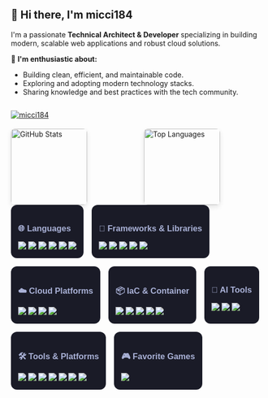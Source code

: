 ## 👋 Hi there, I'm micci184

I'm a passionate **Technical Architect & Developer** specializing in building modern, scalable web applications and robust cloud solutions. 

📖 **I'm enthusiastic about:**

- Building clean, efficient, and maintainable code.
- Exploring and adopting modern technology stacks.
- Sharing knowledge and best practices with the tech community.

<div style="display: flex; flex-wrap: wrap; gap: 20px; justify-content: flex-start;">
  <p align="left">
    <a href="https://github.com/micci184/micci184" target="_blank" title="My GitHub Profile">
      <img src="https://komarev.com/ghpvc/?username=micci184" alt="micci184" style="max-width: 150px; margin-bottom: 5px;" />
    </a>
  </p>
</div>

<div style="display: flex; gap: 20px;">
  <a href="https://github.com/anuraghazra/github-readme-stats" target="_blank" style="flex: 1;">
    <img
      src="https://github-readme-stats.vercel.app/api?username=micci184&theme=tokyonight&count_private=true&show_icons=true"
      height="150" 
      alt="GitHub Stats"
      style="border-radius: 8px; box-shadow: 0px 4px 10px rgba(0,0,0,0.1); object-fit: cover;"
    />
  </a>
  <a href="https://github.com/anuraghazra/github-readme-stats" target="_blank" style="flex: 1;">
    <img
      src="https://github-readme-stats.vercel.app/api/top-langs/?username=micci184&langs_count=8&theme=tokyonight"
      height="150"
      alt="Top Languages"
      style="border-radius: 8px; box-shadow: 0px 4px 10px rgba(0,0,0,0.1); object-fit: cover;"
    />
  </a>
</div>

<!-- Tech Stack Cards -->
<div style="display:flex; flex-wrap:wrap; gap:16px; font-family:sans-serif;">

  <!-- Languages -->
  <div style="background:#1a1b27;padding:14px;border-radius:12px;transition:transform 0.2s;" 
       onmouseover="this.style.transform='translateY(-5px)'" 
       onmouseout="this.style.transform='translateY(0)'">
    <h3 style="color:#a9b1d6;">🌐 Languages</h3>
    <div>
      <img src="https://img.shields.io/badge/html5-%23E34F26.svg?style=flat-square&logo=html5&logoColor=white"/>
      <img src="https://img.shields.io/badge/css3-%23323330.svg?style=flat-square&logo=CSS3&logoColor=white"/>
      <img src="https://img.shields.io/badge/JavaScript-%23007ACC.svg?style=flat-square&logo=JavaScript&logoColor=white"/>
      <img src="https://img.shields.io/badge/TypeScript-007ACC?style=flat-square&logo=typescript&logoColor=white"/>
      <img src="https://img.shields.io/badge/Python-%23323330.svg?style=flat-square&logo=Python&logoColor=white"/>
      <img src="https://img.shields.io/badge/go-%2300ADD8.svg?style=flat-square&logo=go&logoColor=white"/>
    </div>
  </div>

  <!-- Frameworks -->
  <div style="background:#1a1b27;padding:14px;border-radius:12px;transition:transform 0.2s;" 
       onmouseover="this.style.transform='translateY(-5px)'" 
       onmouseout="this.style.transform='translateY(0)'">
    <h3 style="color:#a9b1d6;">🚧 Frameworks & Libraries</h3>
    <div>
      <img src="https://img.shields.io/badge/Vue.js-35495E?style=flat-square&logo=Vue.js&logoColor=4FC08D"/>
      <img src="https://shields.io/badge/react-black?logo=react&style=flat-square"/>
      <img src="https://img.shields.io/badge/Vite-B73BFE?style=flat-square&logo=vite&logoColor=FFD62E"/>
      <img src="https://img.shields.io/badge/next.js-000000?style=flat-square&logo=nextdotjs&logoColor=white"/>
      <!-- ★ NEW: Shadcn/ui -->
      <img src="https://img.shields.io/badge/shadcn%2Fui-000000?style=flat-square&logo=react&logoColor=white"/>
    </div>
  </div>

  <!-- Cloud -->
  <div style="background:#1a1b27;padding:14px;border-radius:12px;transition:transform 0.2s;" 
       onmouseover="this.style.transform='translateY(-5px)'" 
       onmouseout="this.style.transform='translateY(0)'">
    <h3 style="color:#a9b1d6;">☁️ Cloud Platforms</h3>
    <div>
      <img src="https://img.shields.io/badge/Amazon_AWS-232F3E?style=flat-square&logo=amazon-aws&logoColor=white"/>
      <img src="https://img.shields.io/badge/Google_Cloud-4285F4?style=flat-square&logo=google-cloud&logoColor=white"/>
      <img src="https://img.shields.io/badge/Microsoft_Azure-0089D6?style=flat-square&logo=microsoft-azure&logoColor=white"/>
      <img src="https://img.shields.io/badge/Alibaba_Cloud-FF6A00?style=flat-square&logo=alibabacloud&logoColor=white"/>
    </div>
  </div>

  <!-- IaC & Container -->
  <div style="background:#1a1b27;padding:14px;border-radius:12px;transition:transform 0.2s;" 
       onmouseover="this.style.transform='translateY(-5px)'" 
       onmouseout="this.style.transform='translateY(0)'">
    <h3 style="color:#a9b1d6;">📦 IaC & Container</h3>
    <div>
      <img src="https://img.shields.io/static/v1?style=flat-square&message=Terraform&color=844FBA&logo=Terraform&logoColor=FFFFFF&label="/>
      <img src="https://img.shields.io/badge/ansible-%231A1918.svg?style=flat-square&logo=ansible&logoColor=white"/>
      <img src="https://img.shields.io/badge/packer-%23E7EEF0.svg?style=flat-square&logo=packer&logoColor=%2302A8EF"/>
      <img src="https://img.shields.io/badge/kubernetes-%23326ce5.svg?style=flat-square&logo=kubernetes&logoColor=white"/>
      <img src="https://img.shields.io/badge/docker-%230db7ed.svg?style=flat-square&logo=docker&logoColor=white"/>
    </div>
  </div>

  <div style="background:#1a1b27;padding:14px;border-radius:12px;transition:transform 0.2s;" 
       onmouseover="this.style.transform='translateY(-5px)'" 
       onmouseout="this.style.transform='translateY(0)'">
    <h3 style="color:#a9b1d6;">🤖 AI Tools</h3>
    <div>
      <img src="https://img.shields.io/badge/Cursor-000000?style=flat-square&logo=cursor&logoColor=white" />
      <img src="https://img.shields.io/badge/Windsurf-000000?style=flat-square&logo=data:image/svg+xml;base64,PHN2ZyB3aWR0aD0iMjQiIGhlaWdodD0iMjQiIHZpZXdCb3g9IjAgMCAyNCAyNCIgZmlsbD0ibm9uZSIgeG1sbnM9Imh0dHA6Ly93d3cudzMub3JnLzIwMDAvc3ZnIj4KPHBhdGggZD0iTTEyIDJMMjIgMTJMMTIgMjJMMiAxMkwxMiAyWiIgZmlsbD0iIzU4RTVCQSIvPgo8L3N2Zz4%3D&logoColor=%2358E5BA" />
      <img src="https://img.shields.io/badge/Devin%20AI-000000?style=flat-square&logo=openai&logoColor=white" />
    </div>
  </div>

  <!-- Tools -->
  <div style="background:#1a1b27;padding:14px;border-radius:12px;transition:transform 0.2s;" 
       onmouseover="this.style.transform='translateY(-5px)'" 
       onmouseout="this.style.transform='translateY(0)'">
    <h3 style="color:#a9b1d6;">🛠️ Tools & Platforms</h3>
    <div>
      <img src="https://img.shields.io/badge/Postman-FF6C37?style=flat-square&logo=postman&logoColor=white"/>
      <img src="https://img.shields.io/badge/Slack-4A154B?style=flat-square&logo=slack&logoColor=white"/>
      <img src="https://img.shields.io/badge/GitHub-100000?style=flat-square&logo=github&logoColor=white"/>
      <img src="https://img.shields.io/badge/GitHub_Actions-2088FF?style=flat-square&logo=github-actions&logoColor=white"/>
      <img src="https://img.shields.io/badge/GitLab-330F63?style=flat-square&logo=gitlab&logoColor=white"/>
      <img src="https://img.shields.io/badge/-Swagger-%23Clojure?style=flat-square&logo=swagger&logoColor=white"/>
      <img src="https://img.shields.io/badge/VSCode-0078D4?style=flat-square&logo=visual%20studio%20code&logoColor=white"/>
    </div>
  </div>

  <!-- Games -->
  <div style="background:#1a1b27;padding:14px;border-radius:12px;transition:transform 0.2s;" 
       onmouseover="this.style.transform='translateY(-5px)'" 
       onmouseout="this.style.transform='translateY(0)'">
    <h3 style="color:#a9b1d6;">🎮 Favorite Games</h3>
    <div>
      <!-- ★ FIFA → FC26 -->
      <img src="https://img.shields.io/badge/FC26-B7312F?style=flat-square&logo=ea&logoColor=white"/>
    </div>
  </div>
</div>
